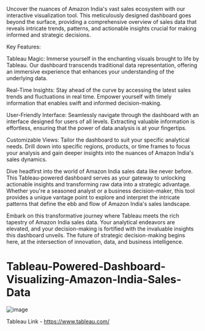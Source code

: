Uncover the nuances of Amazon India's vast sales ecosystem with our interactive visualization tool. This meticulously designed dashboard goes beyond the surface, providing a comprehensive overview of sales data that reveals intricate trends, patterns, and actionable insights crucial for making informed and strategic decisions.

Key Features:

Tableau Magic: Immerse yourself in the enchanting visuals brought to life by Tableau. Our dashboard transcends traditional data representation, offering an immersive experience that enhances your understanding of the underlying data.

Real-Time Insights: Stay ahead of the curve by accessing the latest sales trends and fluctuations in real time. Empower yourself with timely information that enables swift and informed decision-making.

User-Friendly Interface: Seamlessly navigate through the dashboard with an interface designed for users of all levels. Extracting valuable information is effortless, ensuring that the power of data analysis is at your fingertips.

Customizable Views: Tailor the dashboard to suit your specific analytical needs. Drill down into specific regions, products, or time frames to focus your analysis and gain deeper insights into the nuances of Amazon India's sales dynamics.

Dive headfirst into the world of Amazon India sales data like never before. This Tableau-powered dashboard serves as your gateway to unlocking actionable insights and transforming raw data into a strategic advantage. Whether you're a seasoned analyst or a business decision-maker, this tool provides a unique vantage point to explore and interpret the intricate patterns that define the ebb and flow of Amazon India's sales landscape.

Embark on this transformative journey where Tableau meets the rich tapestry of Amazon India sales data. Your analytical endeavors are elevated, and your decision-making is fortified with the invaluable insights this dashboard unveils. The future of strategic decision-making begins here, at the intersection of innovation, data, and business intelligence.

# Tableau-Powered-Dashboard-Visualizing-Amazon-India-Sales-Data

![image](https://github.com/shubnet/Tableau-Powered-Dashboard-Visualizing-Amazon-India-Sales-Data/assets/97597184/ef83392e-d3a8-4bc1-9a32-25f87b2fba12)

Tableau Link - https://www.tableau.com/
